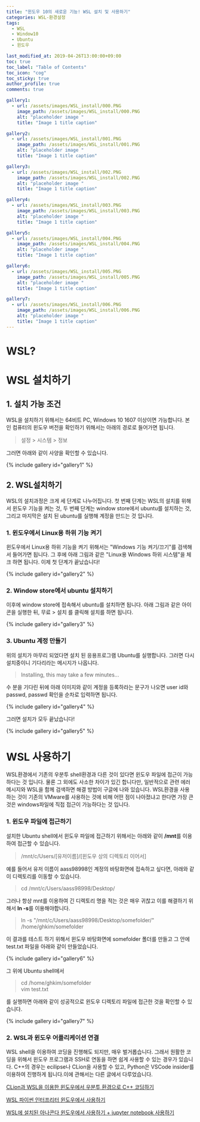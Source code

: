 ```yaml
---
title: "윈도우 10의 새로운 기능! WSL 설치 및 사용하기"
categories: WSL-환경설정
tags:
  - WSL
  - Window10
  - Ubuntu
  - 윈도우

last_modified_at: 2019-04-26T13:00:00+09:00
toc: true 
toc_label: "Table of Contents"
toc_icon: "cog" 
toc_sticky: true 
author_profile: true
comments: true

gallery1: 
  - url: /assets/images/WSL_install/000.PNG
    image_path: /assets/images/WSL_install/000.PNG
    alt: "placeholder image "
    title: "Image 1 title caption"

gallery2: 
  - url: /assets/images/WSL_install/001.PNG
    image_path: /assets/images/WSL_install/001.PNG
    alt: "placeholder image "
    title: "Image 1 title caption"

gallery3: 
  - url: /assets/images/WSL_install/002.PNG
    image_path: /assets/images/WSL_install/002.PNG
    alt: "placeholder image "
    title: "Image 1 title caption"

gallery4: 
  - url: /assets/images/WSL_install/003.PNG
    image_path: /assets/images/WSL_install/003.PNG
    alt: "placeholder image "
    title: "Image 1 title caption"

gallery5: 
  - url: /assets/images/WSL_install/004.PNG
    image_path: /assets/images/WSL_install/004.PNG
    alt: "placeholder image "
    title: "Image 1 title caption"

gallery6: 
  - url: /assets/images/WSL_install/005.PNG
    image_path: /assets/images/WSL_install/005.PNG
    alt: "placeholder image "
    title: "Image 1 title caption"

gallery7: 
  - url: /assets/images/WSL_install/006.PNG
    image_path: /assets/images/WSL_install/006.PNG
    alt: "placeholder image "
    title: "Image 1 title caption"
---
```


WSL?
=========


WSL 설치하기
===========
## 1. 설치 가능 조건
WSL을 설치하기 위해서는 64비트 PC, Windows 10 1607 이상이면 가능합니다. 본인 컴퓨터의 윈도우 버전을 확인하기 위해서는 아래의 경로로 들어가면 됩니다. 

> 설정 > 시스템 > 정보   

그러면 아래와 같이 사양을 확인할 수 있습니다.   

{% include gallery id="gallery1" %}


## 2. WSL설치하기
WSL의 설치과정은 크게 세 단계로 나누어집니다. 첫 번째 단계는 WSL의 설치를 위해서 윈도우 기능을 켜는 것, 두 번째 단계는 window store에서 ubuntu를 설치하는 것, 그리고 마지막은 설치 된 ubuntu를 실행해 계정을 만드는 것 입니다. 

### 1. 윈도우에서 Linux용 하위 기능 켜기
윈도우에서 Linux용 하위 기능을 켜기 위해서는 "Windows 기능 켜기/끄기"를 검색해서 들어가면 됩니다. 그 후에 아래 그림과 같은 "Linux용 Windows 하위 시스템"을 체크 하면 됩니다. 이제 첫 단계가 끝났습니다!

{% include gallery id="gallery2" %}

### 2. Window store에서 ubuntu 설치하기
이후에 window store에 접속해서 ubuntu를 설치하면 됩니다. 아래 그림과 같은 아이콘을 실행한 뒤, 무료 > 설치 를 클릭해 설치를 하면 됩니다. 

{% include gallery id="gallery3" %}

### 3. Ubuntu 계정 만들기
위의 설치가 마무리 되었다면 설치 된 응용프로그램 Ubuntu를 실행합니다. 그러면 다시 설치중이니 기다리라는 메시지가 나옵니다. 

> Installing, this may take a few minutes... 

수 분을 기다린 뒤에 아래 이미지와 같이 계정을 등록하라는 문구가 나오면 user id와 passwd, passwd 확인을 순차로 입력하면 됩니다. 

{% include gallery id="gallery4" %}

그러면 설치가 모두 끝났습니다!

{% include gallery id="gallery5" %}


WSL 사용하기
===========
WSL환경에서 기존의 우분투 shell환경과 다른 것이 있다면 윈도우 파일에 접근이 가능하다는 것 입니다. 물론 그 외에도 사소한 차이가 있긴 합니다만, 일반적으로 관련 에러메시지와 WSL을 함께 검색하면 해결 방법이 구글에 나와 있습니다. 
WSL환경을 사용하는 것이 기존의 VMware를 사용하는 것에 비해 어떤 점이 나아졌냐고 한다면 가장 큰 것은 windows파일에 직접 접근이 가능하다는 것 입니다. 

### 1. 윈도우 파일에 접근하기
설치한 Ubuntu shell에서 윈도우 파일에 접근하기 위해서는 아래와 같이 **/mnt**를 이용하여 접근할 수 있습니다. 

> /mnt/c/Users/[유저이름]/[윈도우 상의 디렉토리 이어서]

예를 들어서 유저 이름이 aass98998인 계정의 바탕화면에 접속하고 싶다면, 아래와 같이 디렉토리를 이동할 수 있습니다. 

> cd /mnt/c/Users/aass98998/Desktop/

그러나 항상 mnt를 이용하여 긴 디렉토리 명을 적는 것은 매우 귀찮고 이를 해결하기 위해서 **ln -s**를 이용해야합니다. 

> ln -s "/mnt/c/Users/aass98998/Desktop/somefolder/" /home/ghkim/somefolder

이 결과를 테스트 하기 위해서 윈도우 바탕화면에 somefolder 폴더를 만들고 그 안에 test.txt 파일을 아래와 같이 만들었습니다. 

{% include gallery id="gallery6" %}

그 위에 Ubuntu shell에서 

> cd /home/ghkim/somefolder  
> vim test.txt

를 실행하면 아래와 같이 성공적으로 윈도우 디렉토리 파일에 접근한 것을 확인할 수 있습니다. 

{% include gallery id="gallery7" %}

### 2. WSL과 윈도우 어플리케이션 연결
WSL shell을 이용하여 코딩을 진행해도 되지만, 매우 벌거롭습니다. 그래서 원활한 코딩을 위해서 윈도우 프로그램과 SSH로 연동을 하면 쉽게 사용할 수 있는 경우가 있습니다. C++의 경우는 ecilipse나 CLion을 사용할 수 있고, Python은 VSCode insider를 이용하여 진행하게 됩니다.이에 관해서는 다른 글에서 다루었습니다. 

[CLion과 WSL을 이용한 윈도우에서 우분투 환경으로 C++ 코딩하기](https://gyeonghun.kim/wsl-%ED%99%98%EA%B2%BD%EC%84%A4%EC%A0%95/WSL-Clion/)

[WSL 파이썬 인터프리터 윈도우에서 사용하기](https://gyeonghun.kim/wsl-%ED%99%98%EA%B2%BD%EC%84%A4%EC%A0%95/install-VSCode-on-WSL/)

[WSL에 설치된 아나콘다 윈도우에서 사용하기 + jupyter notebook 사용하기](https://gyeonghun.kim/wsl-%ED%99%98%EA%B2%BD%EC%84%A4%EC%A0%95/anacoda-python-WSL-VSCode/)

